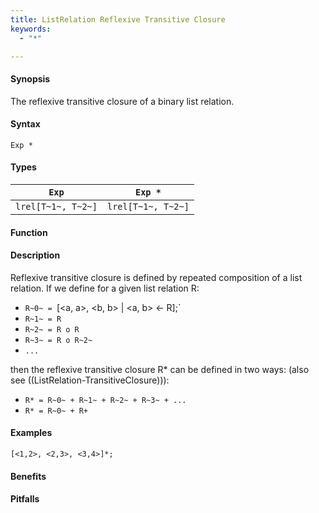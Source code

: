 ```yaml
---
title: ListRelation Reflexive Transitive Closure
keywords:
  - "*"

---
```


#### Synopsis

The reflexive transitive closure of a binary list relation.

#### Syntax

`Exp *`

#### Types


|`Exp`               | `Exp *`             |
| --- | --- |
| `lrel[T~1~, T~2~]` | `lrel[T~1~, T~2~]`  |


#### Function

#### Description

Reflexive transitive closure is defined by repeated composition of a list relation.
If we define for a given list relation R:

*  `R~0~ = `[<a, a>, <b, b> | <a, b> <- R];`
*  `R~1~ = R`
*  `R~2~ = R o R`
*  `R~3~ = R o R~2~`
*  `...`


then the reflexive transitive closure R* can be defined in two ways:
(also see ((ListRelation-TransitiveClosure))):

*  `R* = R~0~ + R~1~ + R~2~ + R~3~ + ...`
*  `R* = R~0~ + R+`


#### Examples

```rascal-shell
[<1,2>, <2,3>, <3,4>]*;
```

#### Benefits

#### Pitfalls

